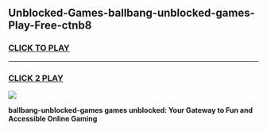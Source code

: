 
## Unblocked-Games-ballbang-unblocked-games-Play-Free-ctnb8
<h3>
<a href="https://premium76.site?title=ballbang-unblocked-games&ref=20A">CLICK TO PLAY</a></h3>
<hr>

<h3>
<a href="https://premium76.site?title=ballbang-unblocked-games&ref=20A">CLICK 2 PLAY</a>
  
</h3>

<a href="https://premium76.site?title=ballbang-unblocked-games&ref=20A"><img src="https://clearcache.store/games.png"></a>


**ballbang-unblocked-games games unblocked: Your Gateway to Fun and Accessible Online Gaming**

